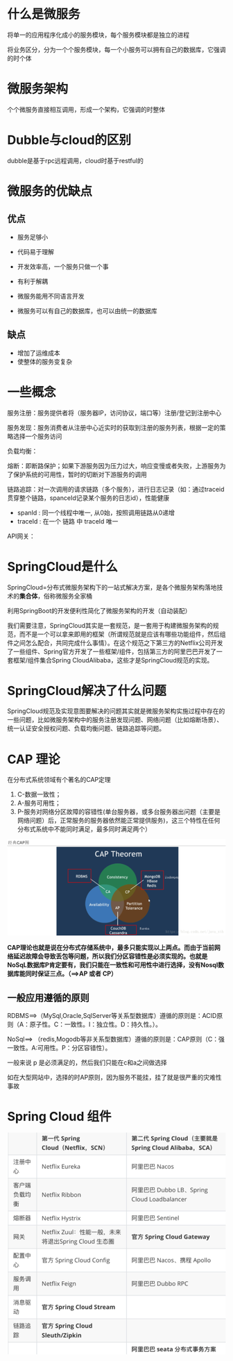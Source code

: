 # 

# 什么是微服务

将单一的应用程序化成小的服务模块，每个服务模块都是独立的进程

将业务区分，分为一个个服务模块，每一个小服务可以拥有自己的数据库，它强调的时个体

# 微服务架构

个个微服务直接相互调用，形成一个架构，它强调的时整体

# Dubble与cloud的区别

dubble是基于rpc远程调用，cloud时基于restful的

# 微服务的优缺点

## 优点

- 服务足够小

- 代码易于理解

- 开发效率高，一个服务只做一个事

- 有利于解耦

- 微服务能用不同语言开发 

- 微服务可以有自己的数据库，也可以由统一的数据库

## 缺点
- 增加了运维成本
- 使整体的服务变复杂

# 一些概念

服务注册：服务提供者将（服务器IP，访问协议，端口等）注册/登记到注册中心

服务发现：服务消费者从注册中心近实时的获取到注册的服务列表，根据一定的策略选择一个服务访问

负载均衡：

熔断：即断路保护；如果下游服务因为压力过大，响应变慢或者失败，上游服务为了保护系统的可用性，暂时的切断对下游服务的调用

链路追踪：对一次调用的请求链路（多个服务），进行日志记录（如：通过traceid贯穿整个链路，spanceId记录某个服务的日志id），性能健康

- spanId : 同一个线程中唯一, 从0始，按照调用链路从0递增
- traceId : 在一个 链路 中 traceId 唯一

API网关：

# SpringCloud是什么

SpringCloud=分布式微服务架构下的一站式解决方案，是各个微服务架构落地技术的<b id="red">集合体</b>，俗称微服务全家桶

利用SpringBoot的开发便利性简化了微服务架构的开发（自动装配）



我们需要注意，SpringCloud其实是一套规范，是一套用于构建微服务架构的规范，而不是一个可以拿来即用的框架（所谓规范就是应该有哪些功能组件，然后组件之间怎么配合，共同完成什么事情）。在这个规范之下第三方的Netflix公司开发了一些组件、Spring官方开发了一些框架/组件，包括第三方的阿里巴巴开发了一套框架/组件集合Spring CloudAlibaba，这些才是SpringCloud规范的实现。

# SpringCloud解决了什么问题

SpringCloud规范及实现意图要解决的问题其实就是微服务架构实施过程中存在的一些问题，比如微服务架构中的服务注册发现问题、网络问题（比如熔断场景）、统一认证安全授权问题、负载均衡问题、链路追踪等问题。

# CAP 理论


在分布式系统领域有个著名的CAP定理

1. C-数据一致性；
2. A-服务可用性；
3. P-服务对网络分区故障的容错性(单台服务器，或多台服务器出问题（主要是网络问题）后，正常服务的服务器依然能正常提供服务)，这三个特性在任何分布式系统中不能同时满足，最多同时满足两个）

![](./image/1.png)

**CAP理论也就是说在分布式存储系统中，最多只能实现以上两点。而由于当前网络延迟故障会导致丢包等问题，所以我们分区容错性是必须实现的。也就是NoSqL数据库P肯定要有，我们只能在一致性和可用性中进行选择，没有Nosql数据库能同时保证三点。（==>AP 或者 CP）**

## 一般应用遵循的原则

RDBMS==>（MySql,Oracle,SqlServer等关系型数据库）遵循的原则是：ACID原则（A：原子性。C：一致性。I：独立性。D：持久性。）。

NoSql==>   （redis,Mogodb等非关系型数据库）遵循的原则是：CAP原则（C：强一致性。A:可用性。P：分区容错性）。



一般来说 p 是必须满足的，然后我们只能在c和a之间做选择

如在大型网站中，选择的时AP原则，因为服务不能挂，挂了就是很严重的灾难性事故

# Spring Cloud 组件

![image-20250611214320321](image/README/image-20250611214320321.png)